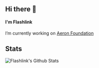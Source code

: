 ## Hi there 👋

#### I'm Flashlink 

I’m currently working on [Aeron Foundation](https://github.com/AeronFoundation)

## Stats
![Flashlink's Github Stats](https://github-readme-stats.vercel.app/api?username=flashthedev&show_icons=true&theme=dark)
